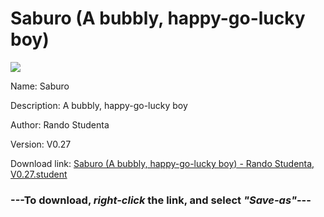 # Saburo (A bubbly, happy-go-lucky boy)

<img src = "https://raw.githubusercontent.com/Arbiter1223/Koukou-Gurashi-Custom-Students/master/Students/Files/Saburo%20(A%20bubbly%2C%20happy-go-lucky%20boy).png">

Name: Saburo

Description: A bubbly, happy-go-lucky boy

Author: Rando Studenta

Version: V0.27

Download link: <a href="https://raw.githubusercontent.com/Arbiter1223/Koukou-Gurashi-Custom-Students/master/Students/Files/Saburo%20(A%20bubbly%2C%20happy-go-lucky%20boy)%20-%20Rando%20Studenta%2C%20V0.27.student">Saburo (A bubbly, happy-go-lucky boy) - Rando Studenta, V0.27.student</a>

### ---**To download, _right-click_ the link, and select _"Save-as"_**---


